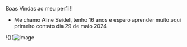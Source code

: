 Boas Vindas ao meu perfil!!

- Me chamo Aline Seidel, tenho 16 anos e espero aprender muito aqui
primeiro contato dia 29 de maio 2024


!{}(![image](https://github.com/AlineSeidel/alineseidel/assets/171590444/1306eb2a-81ed-457a-aa5f-3654dd21640e)
